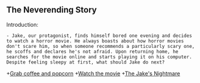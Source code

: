 ## The Neverending Story

Introduction:

    - Jake, our protagonist, finds himself bored one evening and decides to watch a horror movie. He always boasts about how horror movies don't scare him, so when someone recommends a particularly scary one, he scoffs and declares he's not afraid. Upon returning home, he searches for the movie online and starts playing it on his computer. Despite feeling sleepy at first, what should Jake do next?


+[Grab coffee and popcorn](./Choice-3/coffee.md)
+[Watch the movie](./Choice-1/Choice-1.md)
+[The Jake's Nightmare](./Choice-2/Choice-2.md)




